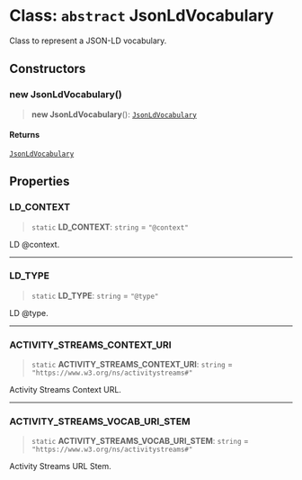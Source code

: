 # Class: `abstract` JsonLdVocabulary

Class to represent a JSON-LD vocabulary.

## Constructors

### new JsonLdVocabulary()

> **new JsonLdVocabulary**(): [`JsonLdVocabulary`](JsonLdVocabulary.md)

#### Returns

[`JsonLdVocabulary`](JsonLdVocabulary.md)

## Properties

### LD\_CONTEXT

> `static` **LD\_CONTEXT**: `string` = `"@context"`

LD @context.

***

### LD\_TYPE

> `static` **LD\_TYPE**: `string` = `"@type"`

LD @type.

***

### ACTIVITY\_STREAMS\_CONTEXT\_URI

> `static` **ACTIVITY\_STREAMS\_CONTEXT\_URI**: `string` = `"https://www.w3.org/ns/activitystreams#"`

Activity Streams Context URL.

***

### ACTIVITY\_STREAMS\_VOCAB\_URI\_STEM

> `static` **ACTIVITY\_STREAMS\_VOCAB\_URI\_STEM**: `string` = `"https://www.w3.org/ns/activitystreams#"`

Activity Streams URL Stem.
